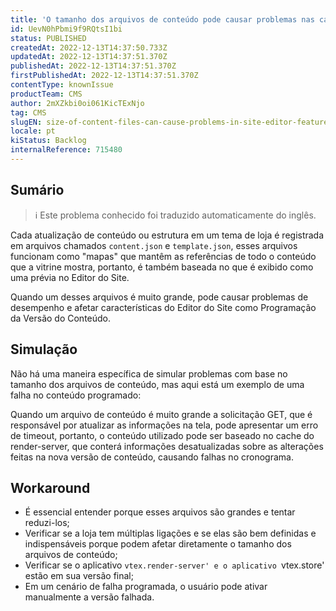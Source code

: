 ```yaml
---
title: 'O tamanho dos arquivos de conteúdo pode causar problemas nas características do Editor do site'
id: UevN0hPbmi9f9RQtsI1bi
status: PUBLISHED
createdAt: 2022-12-13T14:37:50.733Z
updatedAt: 2022-12-13T14:37:51.370Z
publishedAt: 2022-12-13T14:37:51.370Z
firstPublishedAt: 2022-12-13T14:37:51.370Z
contentType: knownIssue
productTeam: CMS
author: 2mXZkbi0oi061KicTExNjo
tag: CMS
slugEN: size-of-content-files-can-cause-problems-in-site-editor-features
locale: pt
kiStatus: Backlog
internalReference: 715480
---
```


## Sumário

>ℹ️ Este problema conhecido foi traduzido automaticamente do inglês.


Cada atualização de conteúdo ou estrutura em um tema de loja é registrada em arquivos chamados `content.json` e `template.json`, esses arquivos funcionam como "mapas" que mantêm as referências de todo o conteúdo que a vitrine mostra, portanto, é também baseada no que é exibido como uma prévia no Editor do Site.

Quando um desses arquivos é muito grande, pode causar problemas de desempenho e afetar características do Editor do Site como Programação da Versão do Conteúdo.


##

## Simulação


Não há uma maneira específica de simular problemas com base no tamanho dos arquivos de conteúdo, mas aqui está um exemplo de uma falha no conteúdo programado:

Quando um arquivo de conteúdo é muito grande a solicitação GET, que é responsável por atualizar as informações na tela, pode apresentar um erro de timeout, portanto, o conteúdo utilizado pode ser baseado no cache do render-server, que conterá informações desatualizadas sobre as alterações feitas na nova versão de conteúdo, causando falhas no cronograma.


##

## Workaround


- É essencial entender porque esses arquivos são grandes e tentar reduzi-los;
- Verificar se a loja tem múltiplas ligações e se elas são bem definidas e indispensáveis porque podem afetar diretamente o tamanho dos arquivos de conteúdo;
- Verificar se o aplicativo `vtex.render-server' e o aplicativo `vtex.store' estão em sua versão final;
- Em um cenário de falha programada, o usuário pode ativar manualmente a versão falhada.

